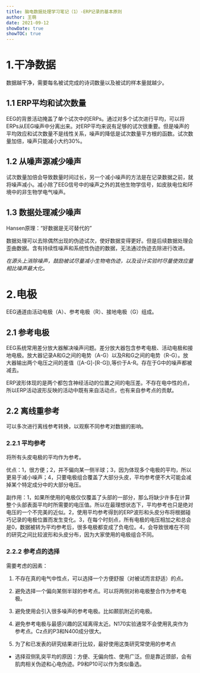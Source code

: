 ```yaml
---
title: 脑电数据处理学习笔记（1）-ERP记录的基本原则
author: 王萌
date: 2021-09-12
showDate: true 
showTOC: true
---
```


# 1.干净数据

数据越干净，需要每名被试完成的诗词数量以及被试的样本量就越少。

## 1.1 ERP平均和试次数量

EEG的背景活动掩盖了单个试次中的ERPs。通过对多个试次进行平均，可以将ERPs从EEG噪声中分离出来。对ERP平均来说有足够的试次很重要。但是噪声的平均效应和试次数量不是线性关系，噪声的降低是试次数量平方根的函数。试次数量加倍，噪声只能减小大约30%。

## 1.2 从噪声源减少噪声

试次数量加倍会导致数量时间过长，另一个减小噪声的方法是在记录数据之前，就将噪声减小。减小除了EEG信号中的噪声之外的其他生物学信号，如皮肤电位和环境中的非生物学电气噪声。

## 1.3 数据处理减少噪声

Hansen原理：“好数据是无可替代的”

数据处理可以去除偶然出现的伪迹试次，使好数据变得更好。但是后续数据处理会歪曲数据。含有持续性噪声和系统性伪迹的数据，无法通过伪迹去除进行改进。

*在源头上消除噪声，鼓励被试尽量减小生物电伪迹，以及设计实验时尽量使效应量相比噪声最大化。*

# 2.电极

EEG通道由活动电极（A）、参考电极（R）、接地电极（G）组成。

## 2.1 参考电极

EEG系统常用差分放大器解决噪声问题。差分放大器包含参考电极、活动电极和接地电极。放大器记录A和G之间的电势（A-G）以及R和G之间的电势（R-G）。放大器输出两个电压之间的差值（[A-G]-[R-G]),等价于A-R。存在于G中的噪声都被减去。

ERP波形体现的是两个都包含神经活动的位置之间的电压差。不存在电中性的点，所以ERP活动波形反映的活动中既有来自活动点，也有来自参考点的贡献。

## 2.2 离线重参考

可以多次进行离线参考转换，以观察不同参考对数据的影响。

### 2.2.1 平均参考

将所有头皮电极的平均作为参考。

优点：1，很方便；2，并不偏向某一侧半球；3，因为体现多个电极的平均，所以更易于减小噪声；4，只要电极组合覆盖了大部分头皮，平均参考便不大可能会减掉某个特定成分中的大部分电压。

副作用：1，如果所使用的电极仅仅覆盖了头部的一部分，那么将缺少许多在计算整个头部表面平均时所需要的电压值。所以在最理想状态下，平均参考也只是绝对电压的一个不完美的近似。2，使用平均参考得到的ERP波形和头皮分布将根据碰巧记录的电极位置而发生变化。3，在每个时刻点，所有电极的电压相加之和总会是0，数据被转为平均参考后，很多电极都变成了负电位。4，会导致很难在不同的研究之间比较波形和头皮分布，因为大家使用的电极组合不同。

### 2.2.2 参考点的选择

需要考虑的因素：

1. 不存在真的电气中性点，可以选择一个方便舒服（对被试而言舒适）的点。

2. 避免选择一个偏向某侧半球的参考点。可以将两侧对称电极整合作为参考电极。

3. 避免使用会引入很多噪声的参考电极。比如颞肌附近的电极。

4. 避免参考电极与最感兴趣的区域离得太近。N170实验通常不会使用乳突作为参考点。Cz点的P3和N400成分很大。

5. 为了和已发表的研究结果进行比较，最好使用这类研究常使用的参考点

- 选择双侧乳突平均的原因：方便、无偏向性、使用广泛。但是靠近颈部，会有肌肉相关伪迹和心电伪迹。P9和P10可以作为类似备选。

 